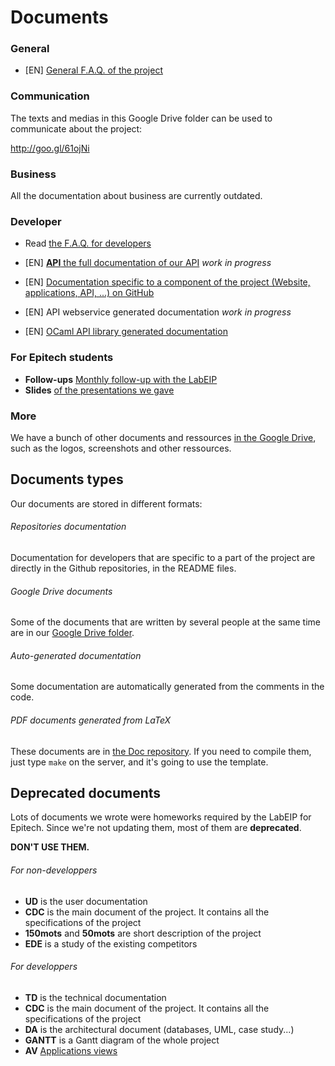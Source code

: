 Documents
=========

### General

* [EN] [General F.A.Q. of the project](http://glife.fr/F.A.Q.)

### Communication

The texts and medias in this Google Drive folder can be used to communicate about the project:

http://goo.gl/61ojNi

### Business

All the documentation about business are currently outdated.

### Developer

* Read [the F.A.Q. for developers](http://glife.fr/F.A.Q.)

* [EN] [__API__ the full documentation of our API](http://goo.gl/uxMoJ) _work in progress_

* [EN] [Documentation specific to a component of the project (Website, applications, API, ...)
on GitHub](https://github.com/Life-the-game/)

* [EN] API webservice generated documentation _work in progress_
* [EN] [OCaml API library generated documentation](http://life.db0.fr/api/OCaml/)

### For Epitech students

* __Follow-ups__ [Monthly follow-up with the LabEIP](http://goo.gl/ARyLT)
* __Slides__ [of the presentations we gave](http://goo.gl/xB5Cq)

### More

We have a bunch of other documents and ressources [in the Google Drive](http://goo.gl/RJWuc),
such as the logos, screenshots and other ressources.

## Documents types

Our documents are stored in different formats:

###### Repositories documentation

Documentation for developers that are specific to a part of the project are
directly in the Github repositories, in the README files.

###### Google Drive documents

Some of the documents that are written by several people at the same time are
in our [Google Drive folder](http://goo.gl/mOrlk1).

###### Auto-generated documentation

Some documentation are automatically generated from the comments in the code.

###### PDF documents generated from LaTeX

These documents are in [the Doc repository](https://github.com/Life-the-game/Doc).
If you need to compile them, just type `make` on the server, and it's going to
use the template.

## Deprecated documents

Lots of documents we wrote were homeworks required by the LabEIP for Epitech.
Since we're not updating them, most of them are __deprecated__.

__DON'T USE THEM.__

###### For non-developpers

* __UD__ is the user documentation
* __CDC__ is the main document of the project. It contains all the specifications of the project
* __150mots__ and __50mots__ are short description of the project
* __EDE__ is a study of the existing competitors

###### For developpers

* __TD__ is the technical documentation
* __CDC__ is the main document of the project. It contains all the specifications of the project
* __DA__ is the architectural document (databases, UML, case study...)
* __GANTT__ is a Gantt diagram of the whole project
* __AV__ [Applications views](http://goo.gl/oY9se)
